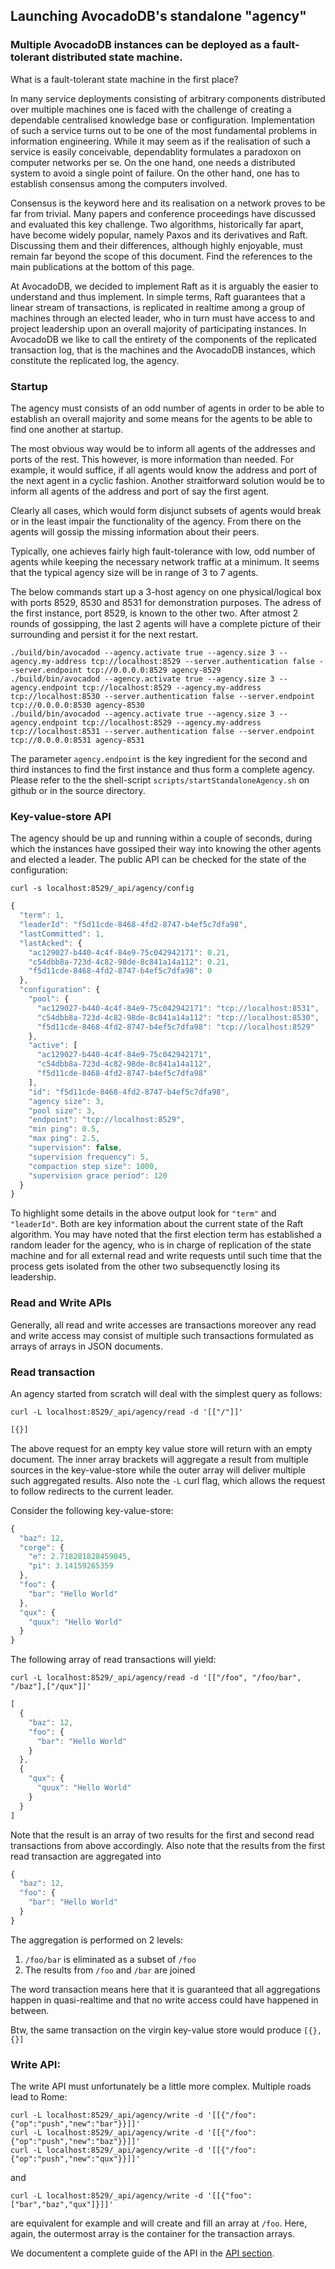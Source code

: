 Launching AvocadoDB's standalone "agency"
----------------------------------------

### Multiple AvocadoDB instances can be deployed as a fault-tolerant distributed state machine.

What is a fault-tolerant state machine in the first place?

In many service deployments consisting of arbitrary components distributed over multiple machines one is faced with the challenge of creating a dependable centralised knowledge base or configuration. Implementation of such a service turns out to be one of the most fundamental problems in information engineering. While it may seem as if the realisation of such a service is easily conceivable, dependablity formulates a paradoxon on computer networks per se. On the one hand, one needs a distributed system to avoid a single point of failure. On the other hand, one has to establish consensus among the computers involved.

Consensus is the keyword here and its realisation on a network proves to be far from trivial. Many papers and conference proceedings have discussed and evaluated this key challenge. Two algorithms, historically far apart, have become widely popular, namely Paxos and its derivatives and Raft. Discussing them and their differences, although highly enjoyable, must remain far beyond the scope of this document. Find the references to the main publications at the bottom of this page.

At AvocadoDB, we decided to implement Raft as it is arguably the easier to understand and thus implement. In simple terms, Raft guarantees that a linear stream of transactions, is replicated in realtime among a group of machines through an elected leader, who in turn must have access to and project leadership upon an overall majority of participating instances. In AvocadoDB we like to call the entirety of the components of the replicated transaction log, that is the machines and the AvocadoDB instances, which constitute the replicated log, the agency.

### Startup

The agency must consists of an odd number of agents in order to be able to establish an overall majority and some means for the agents to be able to find one another at startup. 

The most obvious way would be to inform all agents of the addresses and ports of the rest. This however, is more information than needed. For example, it would suffice, if all agents would know the address and port of the next agent in a cyclic fashion. Another straitforward solution would be to inform all agents of the address and port of say the first agent.

Clearly all cases, which would form disjunct subsets of agents would break or in the least impair the functionality of the agency. From there on the agents will gossip the missing information about their peers.

Typically, one achieves fairly high fault-tolerance with low, odd number of agents while keeping the necessary network traffic at a minimum. It seems that the typical agency size will be in range of 3 to 7 agents.

The below commands start up a 3-host agency on one physical/logical box with ports 8529, 8530 and 8531 for demonstration purposes. The adress of the first instance, port 8529, is known to the other two. After atmost 2 rounds of gossipping, the last 2 agents will have a complete picture of their surrounding and persist it for the next restart.

```
./build/bin/avocadod --agency.activate true --agency.size 3 --agency.my-address tcp://localhost:8529 --server.authentication false --server.endpoint tcp://0.0.0.0:8529 agency-8529
./build/bin/avocadod --agency.activate true --agency.size 3 --agency.endpoint tcp://localhost:8529 --agency.my-address tcp://localhost:8530 --server.authentication false --server.endpoint tcp://0.0.0.0:8530 agency-8530
./build/bin/avocadod --agency.activate true --agency.size 3 --agency.endpoint tcp://localhost:8529 --agency.my-address tcp://localhost:8531 --server.authentication false --server.endpoint tcp://0.0.0.0:8531 agency-8531 
```

The parameter `agency.endpoint` is the key ingredient for the second and third instances to find the first instance and thus form a complete agency. Please refer to the the shell-script `scripts/startStandaloneAgency.sh` on github or in the source directory.

### Key-value-store API

The agency should be up and running within a couple of seconds, during which the instances have gossiped their way into knowing the other agents and elected a leader. The public API can be checked for the state of the configuration:

```
curl -s localhost:8529/_api/agency/config
```

```js
{
  "term": 1,
  "leaderId": "f5d11cde-8468-4fd2-8747-b4ef5c7dfa98",
  "lastCommitted": 1,
  "lastAcked": {
    "ac129027-b440-4c4f-84e9-75c042942171": 0.21,
    "c54dbb8a-723d-4c82-98de-8c841a14a112": 0.21,
    "f5d11cde-8468-4fd2-8747-b4ef5c7dfa98": 0
  },
  "configuration": {
    "pool": {
      "ac129027-b440-4c4f-84e9-75c042942171": "tcp://localhost:8531",
      "c54dbb8a-723d-4c82-98de-8c841a14a112": "tcp://localhost:8530",
      "f5d11cde-8468-4fd2-8747-b4ef5c7dfa98": "tcp://localhost:8529"
    },
    "active": [
      "ac129027-b440-4c4f-84e9-75c042942171",
      "c54dbb8a-723d-4c82-98de-8c841a14a112",
      "f5d11cde-8468-4fd2-8747-b4ef5c7dfa98"
    ],
    "id": "f5d11cde-8468-4fd2-8747-b4ef5c7dfa98",
    "agency size": 3,
    "pool size": 3,
    "endpoint": "tcp://localhost:8529",
    "min ping": 0.5,
    "max ping": 2.5,
    "supervision": false,
    "supervision frequency": 5,
    "compaction step size": 1000,
    "supervision grace period": 120
  }
}
```

To highlight some details in the above output look for `"term"` and `"leaderId"`. Both are key information about the current state of the Raft algorithm. You may have noted that the first election term has established a random leader for the agency, who is in charge of replication of the state machine and for all external read and write requests until such time that the process gets isolated from the other two subsequenctly losing its leadership.

### Read and Write APIs

Generally, all read and write accesses are transactions moreover any read and write access may consist of multiple such transactions formulated as arrays of arrays in JSON documents.

### Read transaction

An agency started from scratch will deal with the simplest query as follows:
```
curl -L localhost:8529/_api/agency/read -d '[["/"]]'
```

```js
[{}]
```

The above request for an empty key value store will return with an empty document. The inner array brackets will aggregate a result from multiple sources in the key-value-store while the outer array will deliver multiple such aggregated results. Also note the `-L` curl flag, which allows the request to follow redirects to the current leader.

Consider the following key-value-store:
```js
{
  "baz": 12,
  "corge": {
    "e": 2.718281828459045,
    "pi": 3.14159265359
  },
  "foo": {
    "bar": "Hello World"
  },
  "qux": {
    "quux": "Hello World"
  }
}
```

The following array of read transactions will yield:

```
curl -L localhost:8529/_api/agency/read -d '[["/foo", "/foo/bar", "/baz"],["/qux"]]'
```

```js
[
  {
    "baz": 12,
    "foo": {
      "bar": "Hello World"
    }
  },
  {
    "qux": {
      "quux": "Hello World"
    }
  }
]
```

Note that the result is an array of two results for the first and second read transactions from above accordingly. Also note that the results from the first read transaction are aggregated into
```js
{
  "baz": 12,
  "foo": {
    "bar": "Hello World"
  }
}
```

The aggregation is performed on 2 levels:

1. `/foo/bar` is eliminated as a subset of `/foo`
2. The results from `/foo` and `/bar` are joined

The word transaction means here that it is guaranteed that all aggregations happen in quasi-realtime and that no write access could have happened in between.

Btw, the same transaction on the virgin key-value store would produce `[{},{}]`

### Write API:

The write API must unfortunately be a little more complex. Multiple roads lead to Rome:

```
curl -L localhost:8529/_api/agency/write -d '[[{"/foo":{"op":"push","new":"bar"}}]]'
curl -L localhost:8529/_api/agency/write -d '[[{"/foo":{"op":"push","new":"baz"}}]]'
curl -L localhost:8529/_api/agency/write -d '[[{"/foo":{"op":"push","new":"qux"}}]]'
```

and

```
curl -L localhost:8529/_api/agency/write -d '[[{"foo":["bar","baz","qux"]}]]'
```

are equivalent for example and will create and fill an array at `/foo`. Here, again, the outermost array is the container for the transaction arrays.

We documentent a complete guide of the API in the [API section](../../HTTP/Agency/index.html).

